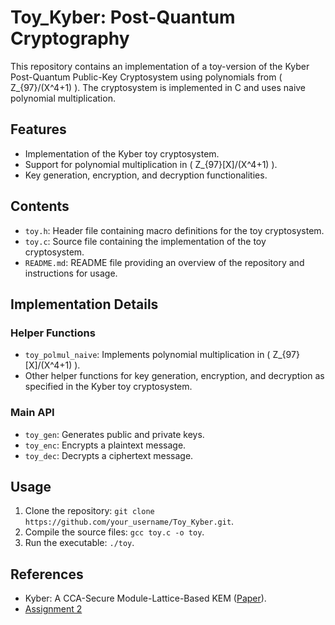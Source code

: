# Toy_Kyber: Post-Quantum Cryptography

This repository contains an implementation of a toy-version of the Kyber Post-Quantum Public-Key Cryptosystem using polynomials from \( Z_{97}/(X^4+1) \). The cryptosystem is implemented in C and uses naive polynomial multiplication.

## Features
- Implementation of the Kyber toy cryptosystem.
- Support for polynomial multiplication in \( Z_{97}[X]/(X^4+1) \).
- Key generation, encryption, and decryption functionalities.

## Contents
- `toy.h`: Header file containing macro definitions for the toy cryptosystem.
- `toy.c`: Source file containing the implementation of the toy cryptosystem.
- `README.md`: README file providing an overview of the repository and instructions for usage.

## Implementation Details
### Helper Functions
- `toy_polmul_naive`: Implements polynomial multiplication in \( Z_{97}[X]/(X^4+1) \).
- Other helper functions for key generation, encryption, and decryption as specified in the Kyber toy cryptosystem.

### Main API
- `toy_gen`: Generates public and private keys.
- `toy_enc`: Encrypts a plaintext message.
- `toy_dec`: Decrypts a ciphertext message.

## Usage
1. Clone the repository: `git clone https://github.com/your_username/Toy_Kyber.git`.
2. Compile the source files: `gcc toy.c -o toy`.
3. Run the executable: `./toy`.

## References
- Kyber: A CCA-Secure Module-Lattice-Based KEM ([Paper](https://eprint.iacr.org/2017/634.pdf)).
- [Assignment 2](https://drive.google.com/drive/folders/1N-rL31oYr2I8UbggU3AjL4cWFV5Xi7l6)
